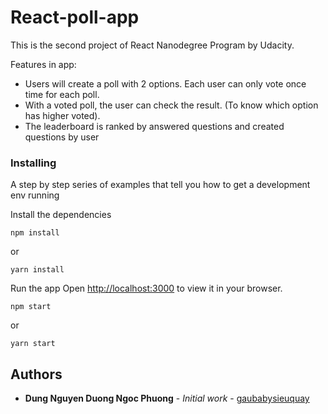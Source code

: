# React-poll-app

This is the second project of React Nanodegree Program by Udacity.

Features in app:

- Users will create a poll with 2 options. Each user can only vote once time for each poll.
- With a voted poll, the user can check the result. (To know which option has higher voted).
- The leaderboard is ranked by answered questions and created questions by user

### Installing

A step by step series of examples that tell you how to get a development env running

Install the dependencies

```
npm install
```

or

```
yarn install
```

Run the app
Open [http://localhost:3000](http://localhost:3000) to view it in your browser.

```
npm start
```

or

```
yarn start
```

## Authors

- **Dung Nguyen Duong Ngoc Phuong** - _Initial work_ - [gaubabysieuquay](https://github.com/gaubabysieuquay)
